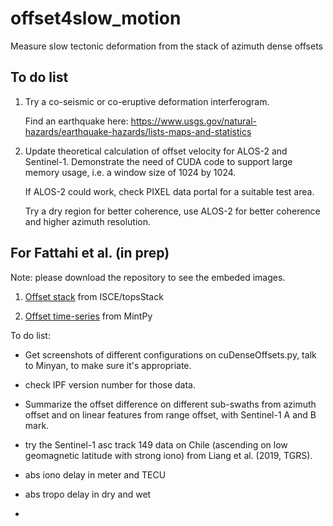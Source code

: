 # offset4slow_motion

Measure slow tectonic deformation from the stack of azimuth dense offsets

## To do list

1. Try a co-seismic or co-eruptive deformation interferogram. 

   Find an earthquake here: https://www.usgs.gov/natural-hazards/earthquake-hazards/lists-maps-and-statistics

2. Update theoretical calculation of offset velocity for ALOS-2 and Sentinel-1. Demonstrate the need of CUDA code to support large memory usage, i.e. a window size of 1024 by 1024.

   If ALOS-2 could work, check PIXEL data portal for a suitable test area.
   
   Try a dry region for better coherence, use ALOS-2 for better coherence and higher azimuth resolution.
   

## For Fattahi et al. (in prep)

Note: please download the repository to see the embeded images.

1. [Offset stack](offset_stack.ipynb) from ISCE/topsStack

2. [Offset time-series](offset_timeseries.ipynb) from MintPy

To do list:

+ Get screenshots of different configurations on cuDenseOffsets.py, talk to Minyan, to make sure it's appropriate.

+ check IPF version number for those data.

+ Summarize the offset difference on different sub-swaths from azimuth offset and on linear features from range offset, with Sentinel-1 A and B mark.

+ try the Sentinel-1 asc track 149 data on Chile (ascending on low geomagnetic latitude with strong iono) from Liang et al. (2019, TGRS).


+ abs iono delay in meter and TECU

+ abs tropo delay in dry and wet

+ 


